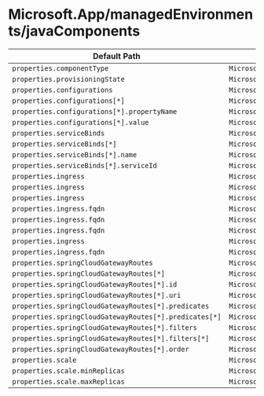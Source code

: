 # Microsoft.App/managedEnvironments/javaComponents

| Default Path | Alias |
|---|---|
| `properties.componentType` | `Microsoft.App/managedEnvironments/javaComponents/componentType` |
| `properties.provisioningState` | `Microsoft.App/managedEnvironments/javaComponents/provisioningState` |
| `properties.configurations` | `Microsoft.App/managedEnvironments/javaComponents/configurations` |
| `properties.configurations[*]` | `Microsoft.App/managedEnvironments/javaComponents/configurations[*]` |
| `properties.configurations[*].propertyName` | `Microsoft.App/managedEnvironments/javaComponents/configurations[*].propertyName` |
| `properties.configurations[*].value` | `Microsoft.App/managedEnvironments/javaComponents/configurations[*].value` |
| `properties.serviceBinds` | `Microsoft.App/managedEnvironments/javaComponents/serviceBinds` |
| `properties.serviceBinds[*]` | `Microsoft.App/managedEnvironments/javaComponents/serviceBinds[*]` |
| `properties.serviceBinds[*].name` | `Microsoft.App/managedEnvironments/javaComponents/serviceBinds[*].name` |
| `properties.serviceBinds[*].serviceId` | `Microsoft.App/managedEnvironments/javaComponents/serviceBinds[*].serviceId` |
| `properties.ingress` | `Microsoft.App/managedEnvironments/javaComponents/SpringCloudEureka.ingress` |
| `properties.ingress` | `Microsoft.App/managedEnvironments/javaComponents/Nacos.ingress` |
| `properties.ingress` | `Microsoft.App/managedEnvironments/javaComponents/SpringBootAdmin.ingress` |
| `properties.ingress.fqdn` | `Microsoft.App/managedEnvironments/javaComponents/SpringCloudEureka.ingress.fqdn` |
| `properties.ingress.fqdn` | `Microsoft.App/managedEnvironments/javaComponents/Nacos.ingress.fqdn` |
| `properties.ingress.fqdn` | `Microsoft.App/managedEnvironments/javaComponents/SpringBootAdmin.ingress.fqdn` |
| `properties.ingress` | `Microsoft.App/managedEnvironments/javaComponents/SpringCloudGateway.ingress` |
| `properties.ingress.fqdn` | `Microsoft.App/managedEnvironments/javaComponents/SpringCloudGateway.ingress.fqdn` |
| `properties.springCloudGatewayRoutes` | `Microsoft.App/managedEnvironments/javaComponents/SpringCloudGateway.springCloudGatewayRoutes` |
| `properties.springCloudGatewayRoutes[*]` | `Microsoft.App/managedEnvironments/javaComponents/SpringCloudGateway.springCloudGatewayRoutes[*]` |
| `properties.springCloudGatewayRoutes[*].id` | `Microsoft.App/managedEnvironments/javaComponents/SpringCloudGateway.springCloudGatewayRoutes[*].id` |
| `properties.springCloudGatewayRoutes[*].uri` | `Microsoft.App/managedEnvironments/javaComponents/SpringCloudGateway.springCloudGatewayRoutes[*].uri` |
| `properties.springCloudGatewayRoutes[*].predicates` | `Microsoft.App/managedEnvironments/javaComponents/SpringCloudGateway.springCloudGatewayRoutes[*].predicates` |
| `properties.springCloudGatewayRoutes[*].predicates[*]` | `Microsoft.App/managedEnvironments/javaComponents/SpringCloudGateway.springCloudGatewayRoutes[*].predicates[*]` |
| `properties.springCloudGatewayRoutes[*].filters` | `Microsoft.App/managedEnvironments/javaComponents/SpringCloudGateway.springCloudGatewayRoutes[*].filters` |
| `properties.springCloudGatewayRoutes[*].filters[*]` | `Microsoft.App/managedEnvironments/javaComponents/SpringCloudGateway.springCloudGatewayRoutes[*].filters[*]` |
| `properties.springCloudGatewayRoutes[*].order` | `Microsoft.App/managedEnvironments/javaComponents/SpringCloudGateway.springCloudGatewayRoutes[*].order` |
| `properties.scale` | `Microsoft.App/managedEnvironments/javaComponents/scale` |
| `properties.scale.minReplicas` | `Microsoft.App/managedEnvironments/javaComponents/scale.minReplicas` |
| `properties.scale.maxReplicas` | `Microsoft.App/managedEnvironments/javaComponents/scale.maxReplicas` |

